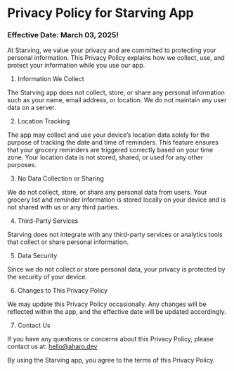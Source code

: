 # Privacy Policy for Starving App

### Effective Date: March 03, 2025!

At Starving, we value your privacy and are committed to protecting your personal information. This Privacy Policy explains how we collect, use, and protect your information while you use our app.

1. Information We Collect

The Starving app does not collect, store, or share any personal information such as your name, email address, or location. We do not maintain any user data on a server.

2. Location Tracking

The app may collect and use your device’s location data solely for the purpose of tracking the date and time of reminders. This feature ensures that your grocery reminders are triggered correctly based on your time zone. Your location data is not stored, shared, or used for any other purposes.

3. No Data Collection or Sharing

We do not collect, store, or share any personal data from users. Your grocery list and reminder information is stored locally on your device and is not shared with us or any third parties.

4. Third-Party Services

Starving does not integrate with any third-party services or analytics tools that collect or share personal information.

5. Data Security

Since we do not collect or store personal data, your privacy is protected by the security of your device.

6. Changes to This Privacy Policy

We may update this Privacy Policy occasionally. Any changes will be reflected within the app, and the effective date will be updated accordingly.

7. Contact Us

If you have any questions or concerns about this Privacy Policy, please contact us at:
hello@aharo.dev

By using the Starving app, you agree to the terms of this Privacy Policy.